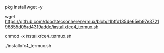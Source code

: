 pkg install wget -y

wget https://github.com/doodstecsonhere/termux/blob/a1bffd1354e65eb97e372196855d05ad4319adde/installxfce4_termux.sh

chmod -x installxfce4_termux.sh

./installxfc4_termux.sh
